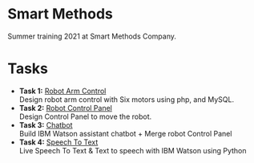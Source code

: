 # Smart Methods
Summer training 2021 at Smart Methods Company. 

# Tasks
* **Task 1:** [Robot Arm Control](https://github.com/ITReema/Smart-Methods/tree/main/Robot%20Arm%20Control)</br>
Design robot arm control with Six motors using php, and MySQL.
* **Task 2:** [Robot Control Panel](https://github.com/ITReema/Smart-Methods/tree/main/Robot%20Control%20Panel)</br>
Design Control Panel to move the robot.
* **Task 3:** [Chatbot](https://github.com/ITReema/Smart-Methods/tree/main/Chatbot)</br>
Build IBM Watson assistant chatbot + Merge robot Control Panel
* **Task 4:** [Speech To Text](https://github.com/ITReema/Smart-Methods/tree/main/STT%26TTS)</br>
Live Speech To Text & Text to speech with IBM Watson using Python
